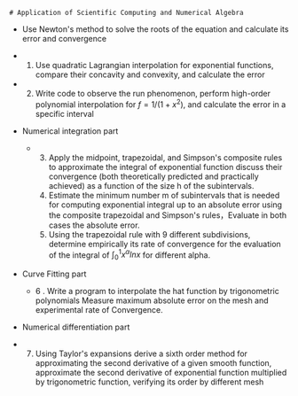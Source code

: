 ```
# Application of Scientific Computing and Numerical Algebra
```

-  Use Newton's method to solve the roots of the equation and calculate its error and convergence

  - 1. Use quadratic Lagrangian interpolation for exponential functions, compare their concavity and convexity, and calculate the error

  - 2. Write code to observe the run phenomenon, perform high-order polynomial interpolation for $f=1/(1+x^2)$, and calculate the error in a specific interval

- Numerical integration part

  - 3. Apply the midpoint, trapezoidal, and Simpson's composite rules to approximate the integral of exponential function discuss their convergence (both theoretically predicted and practically achieved) as a function of the size h of the subintervals.
    4.  Estimate the minimum number m of subintervals that is needed for computing exponential integral up to an absolute error using the composite trapezoidal and Simpson's rules，Evaluate in both cases the absolute error.
    5. Using the trapezoidal rule with 9 different subdivisions,
       determine empirically its rate of convergence for the evaluation of the integral of $\int_{0}^{1} x^{\alpha }lnx$ for different alpha.

- Curve Fitting part

  -    6 .  Write a program to interpolate the hat function by trigonometric polynomials Measure maximum absolute error on the mesh and experimental rate of Convergence.

-  Numerical differentiation part

  - 7. Using Taylor's expansions derive a sixth order method for approximating the second derivative of a given smooth function, approximate the second derivative of exponential function multiplied by trigonometric function, verifying its order by different mesh

  





